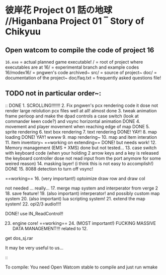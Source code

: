 彼岸花 Project 01 話の地球 //Higanbana Project 01 ‾ Story of Chikyuu
==============
Open watcom to compile the code of project 16
-----------
``16.exe`` = actual planned game executable!
/ = root of project where executables are at
16/ = experimental branch and example codes
16/modex16/ = pngwen's code archived~
src/ = source of project~
doc/ = documentation of the project~
doc/faq.txt = frequently asked questions file!

TODO not in particular order~:
-----------
::
DONE 1. SCROLLING!!!!!!!
2. Fix pngwen's pcx rendering code it dose not render large relolution pcx files well at all!
almost done  3. tweak animation frame perloop and make the dpad controls a case switch (look at commander keen code?) and vsync horizontal animation
DONE 4. movement and player movement when reaching edge of map
DONE 5. sprite rendering
6. text box rendering
7. text rendering
DONE! YAY! 8. map loading
DONE! YAY! wwww 9. map rendering~
10. map and item interation
11. item inventory~
==working on extending== DONE! but needs work! 12. Memory management (EMS + XMS)
done but not tested... 13. case switch with keyboard code (when your holding 2 arrow keys and a key is released the keyboard controller dose not read input from the port anymore for some weired reason)
14. masking layer! (i think this is not easy to accomplish!)
DONE 15. 8088 detection to turn off vsync!

==working== 16. (very important!) optoimize draw row and draw col

not needed ... really... 17. merge map system and interperator from verge 2
18. save feature!
19. (also important) interperator! and possibly custom map system
20. (also important) lua scripting system!
21. extend the map system!
22. opl2/3 audio!!!!

DONE! use IN_ReadControl!!

23. engine core!
==working== 24. (MOST important!) FUCKING MASSIVE DATA MANAGEMENT!!! related to 12.


get dos_sj.rar

It may be very useful to us...

::

To compile:
You need Open Watcom stable to compile and just run wmake
